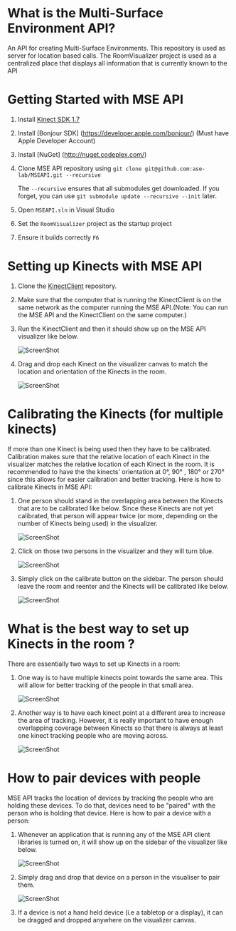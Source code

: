 # What is the Multi-Surface Environment API?

An API for creating Multi-Surface Environments. This repository is used as server for location based calls. The RoomVisualizer project is used as a centralized place that displays all information that is currently known to the API

# Getting Started with MSE API

1. Install [Kinect SDK 1.7](http://go.microsoft.com/fwlink/?LinkId=275588)
2. Install [Bonjour SDK] (https://developer.apple.com/bonjour/) (Must have Apple Developer Account)
3. Install [NuGet] (http://nuget.codeplex.com/)
4. Clone MSE API repository using `git clone git@github.com:ase-lab/MSEAPI.git --recursive`

    The `--recursive` ensures that all submodules get downloaded. If you forget, you can use `git submodule update --recursive --init` later.
	
5. Open `MSEAPI.sln` in Visual Studio
6. Set the `RoomVisualizer` project as the startup project
7. Ensure it builds correctly `F6`

# Setting up Kinects with MSE API

1. Clone the [KinectClient](https://github.com/ase-lab/KinectClient) repository.
2. Make sure that the computer that is running the KinectClient is on the same network as the computer running the MSE API.(Note: You can run the MSE API and the KinectClient on the same computer.)
3. Run the KinectClient and then it should show up on the MSE API visualizer like below.

	![ScreenShot](https://raw.github.com/ase-lab/MSEAPI/Warnings/Screenshots/Screenshot1.png)

4. Drag and drop each Kinect on the visualizer canvas to match the location and orientation of the Kinects in the room.

	![ScreenShot](https://raw.github.com/ase-lab/MSEAPI/Warnings/Screenshots/Screenshot2.png)
	
# Calibrating the Kinects (for multiple kinects)

If more than one Kinect is being used then they have to be calibrated. Calibration makes sure that the relative location of each Kinect in the visualizer matches the relative location of each Kinect in the room. It is recommended to have the the kinects' orientation at 0°, 90° , 180° or 270° since this allows for easier calibration and better tracking. Here is how to calibrate Kinects in MSE API:

1. One person should stand in the overlapping area between the Kinects that are to be calibrated like below. Since these Kinects are not yet calibrated, that person will appear twice (or more, depending on the number of Kinects being used) in the visualizer.

	![ScreenShot](https://raw.github.com/ase-lab/MSEAPI/Warnings/Screenshots/Screenshot4.png)
	
2. Click on those two persons in the visualizer and they will turn blue.

	![ScreenShot](https://raw.github.com/ase-lab/MSEAPI/Warnings/Screenshots/Screenshot3.png)
	
3. Simply click on the calibrate button on the sidebar. The person should leave the room and reenter and the Kinects will be calibrated like below.
	
	![ScreenShot](https://raw.github.com/ase-lab/MSEAPI/Warnings/Screenshots/Screenshot5.png)

# What is the best way to set up Kinects in the room ?

There are essentially two ways to set up Kinects in a room:

1. One way is to have multiple kinects point towards the same area. This will allow for better tracking of the people in that small area.

	![ScreenShot](https://raw.github.com/ase-lab/MSEAPI/Warnings/Screenshots/Screenshot6.png)

2. Another way is to have each kinect point at a different area to increase the area of tracking. However, it is really important to have enough overlapping coverage between Kinects so that there is always at least one kinect tracking people who are moving across.

	![ScreenShot](https://raw.github.com/ase-lab/MSEAPI/Warnings/Screenshots/Screenshot7.png)
	
# How to pair devices with people

MSE API tracks the location of devices by tracking the people who are holding these devices. To do that, devices need to be "paired" with the person who is holding that device. Here is how to pair a device with a person:

1. Whenever an application that is running any of the MSE API client libraries is turned on, it will show up on the sidebar of the visualizer like below.

	![ScreenShot](https://raw.github.com/ase-lab/MSEAPI/Warnings/Screenshots/Screenshot9.png)
	
2. Simply drag and drop that device on a person in the visualiser to pair them.

	![ScreenShot](https://raw.github.com/ase-lab/MSEAPI/Warnings/Screenshots/Screenshot8.png)
	
3. If a device is not a hand held device (i.e a tabletop or a display), it can be dragged and dropped anywhere on the visualizer canvas.
	
